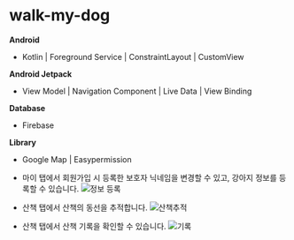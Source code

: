 # walk-my-dog

**Android**

- Kotlin | Foreground Service | ConstraintLayout |  CustomView

**Android Jetpack**

- View Model | Navigation Component | Live Data | View Binding

**Database**

- Firebase

**Library**

- Google Map | Easypermission


- 마이 탭에서 회원가입 시 등록한 보호자 닉네임을 변경할 수 있고, 강아지 정보를 등록할 수 있습니다.
![정보 등록](https://user-images.githubusercontent.com/95920579/148366517-6e793f22-01e3-41fb-87bd-0d5d4f460199.gif)

- 산책 탭에서 산책의 동선을 추적합니다.
![산책추적](https://user-images.githubusercontent.com/95920579/148366521-84307ab1-1476-46ab-93ba-c9dab6193213.gif)

- 산책 탭에서 산책 기록을 확인할 수 있습니다.
![기록](https://user-images.githubusercontent.com/95920579/148366789-0a349dd5-3fd1-441d-9722-6d96b4f25b5a.gif)
